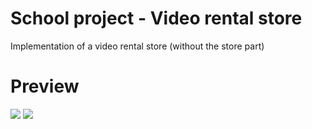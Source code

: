 # School project - Video rental store

Implementation of a video rental store (without the store part)


# Preview
![](login-landing-page.gif)
![](landing-specific-page.gif)